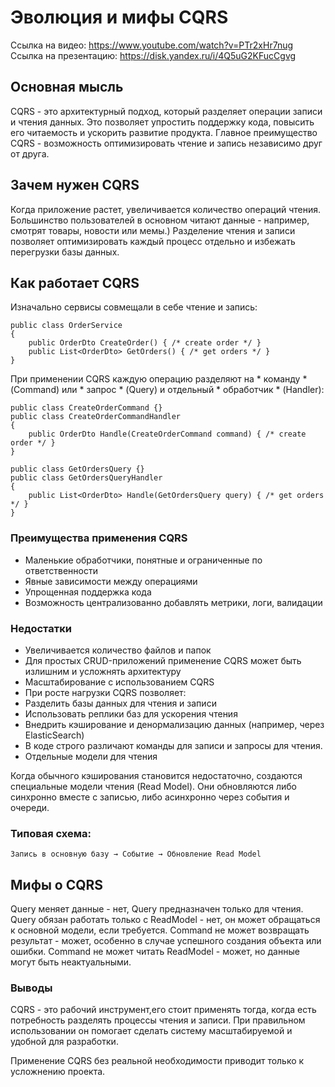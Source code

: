# Эволюция и мифы CQRS

Ссылка на видео: https://www.youtube.com/watch?v=PTr2xHr7nug
Ссылка на презентацию: https://disk.yandex.ru/i/4Q5uG2KFucCgvg

## Основная мысль

CQRS - это архитектурный подход, который разделяет операции записи и чтения данных. Это позволяет упростить поддержку кода, повысить его читаемость и ускорить развитие продукта. Главное преимущество CQRS - возможность оптимизировать чтение и запись независимо друг от друга.

## Зачем нужен CQRS

Когда приложение растет, увеличивается количество операций чтения. Большинство пользователей в основном читают данные - например, смотрят товары, новости или мемы.) Разделение чтения и записи позволяет оптимизировать каждый процесс отдельно и избежать перегрузки базы данных.

## Как работает CQRS

Изначально сервисы совмещали в себе чтение и запись:
```
public class OrderService
{
    public OrderDto CreateOrder() { /* create order */ }
    public List<OrderDto> GetOrders() { /* get orders */ }
}
```

При применении CQRS каждую операцию разделяют на * команду * (Command) или * запрос * (Query) и отдельный * обработчик * (Handler):

```
public class CreateOrderCommand {}
public class CreateOrderCommandHandler 
{
    public OrderDto Handle(CreateOrderCommand command) { /* create order */ }
}

public class GetOrdersQuery {}
public class GetOrdersQueryHandler 
{
    public List<OrderDto> Handle(GetOrdersQuery query) { /* get orders */ }
}
```

### Преимущества применения CQRS

- Маленькие обработчики, понятные и ограниченные по ответственности
- Явные зависимости между операциями
- Упрощенная поддержка кода
- Возможность централизованно добавлять метрики, логи, валидации

### Недостатки

- Увеличивается количество файлов и папок
- Для простых CRUD-приложений применение CQRS может быть излишним и усложнять архитектуру
- Масштабирование с использованием CQRS
- При росте нагрузки CQRS позволяет:
- Разделить базы данных для чтения и записи
- Использовать реплики баз для ускорения чтения
- Внедрить кэширование и денормализацию данных (например, через ElasticSearch)
- В коде строго различают команды для записи и запросы для чтения.
- Отдельные модели для чтения

Когда обычного кэширования становится недостаточно, создаются специальные модели чтения (Read Model). Они обновляются либо синхронно вместе с записью, либо асинхронно через события и очереди.

### Типовая схема:

` Запись в основную базу → Событие → Обновление Read Model `

## Мифы о CQRS

Query меняет данные - нет, Query предназначен только для чтения.
Query обязан работать только с ReadModel - нет, он может обращаться к основной модели, если требуется.
Command не может возвращать результат - может, особенно в случае успешного создания объекта или ошибки.
Command не может читать ReadModel - может, но данные могут быть неактуальными.

### Выводы ###

CQRS - это рабочий инструмент,его стоит применять тогда, когда есть потребность разделять процессы чтения и записи. При правильном использовании он помогает сделать систему масштабируемой и удобной для разработки.

Применение CQRS без реальной необходимости приводит только к усложнению проекта.





